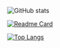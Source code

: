 ![GitHub stats](https://github-readme-stats.vercel.app/api?username=ppremk&show_icons=true&theme=cobalt)

[![Readme Card](https://github-readme-stats.vercel.app/api/pin/?username=ppremk&repo=carmenpalmar)](https://github.com/ppremk/carmenpalmar)

[![Top Langs](https://github-readme-stats.vercel.app/api/top-langs/?username=ppremk&langs_count=8)](https://github.com/ppremk/github-readme-stats)



